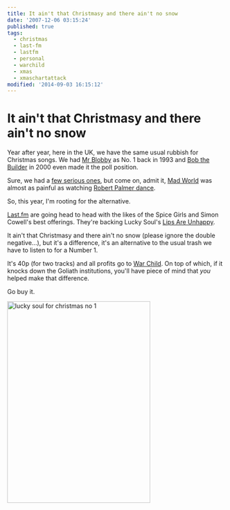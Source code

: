 ```yaml
---
title: It ain't that Christmasy and there ain't no snow
date: '2007-12-06 03:15:24'
published: true
tags:
  - christmas
  - last-fm
  - lastfm
  - personal
  - warchild
  - xmas
  - xmaschartattack
modified: '2014-09-03 16:15:12'
---
```

# It ain't that Christmasy and there ain't no snow

Year after year, here in the UK, we have the same usual rubbish for Christmas songs.  We had [Mr Blobby](http://en.wikipedia.org/wiki/Mr_Blobby) as No. 1 back in 1993 and [Bob the Builder](http://www.bobthebuilder.com/ "Bob the Builder") in 2000 even made it the poll position.

Sure, we had a [few serious ones](http://www.ccl4.org/xmasno1.html), but come on, admit it, [Mad World](http://youtube.com/watch?v=FtpY5_HASM8&feature=related) was almost as painful as watching [Robert Palmer dance](http://youtube.com/watch?v=F0U5JfGYx4c).

So, this year, I'm rooting for the alternative.


<!--more-->

[Last.fm](http://www.last.fm/group/xmaschartattack) are going head to head with the likes of the Spice Girls and Simon Cowell's best offerings.  They're backing Lucky Soul's [Lips Are Unhappy](http://www.last.fm/group/xmaschartattack).

It ain't that Christmasy and there ain't no snow (please ignore the double negative...), but it's a difference, it's an alternative to the usual trash we have to listen to for a Number 1.

It's 40p (for two tracks) and all profits go to [War Child](http://www.warchild.org/).  On top of which, if it knocks down the Goliath institutions, you'll have piece of mind that *you* helped make that difference.

Go buy it.

<a href="http://www.last.fm/group/xmaschartattack"><img src="http://static.last.fm/customisation/2007_xmaschart/flyer_330.gif" alt="lucky soul for christmas no 1" width="330" height="466" /></a>
